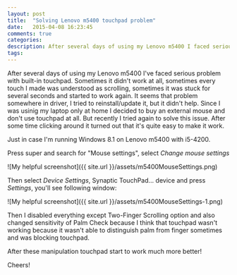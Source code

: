 ```yaml
---
layout: post
title:  "Solving Lenovo m5400 touchpad problem"
date:   2015-04-08 16:23:45
comments: true
categories:
description: After several days of using my Lenovo m5400 I faced serious problem with built-in touchpad. Sometimes it didn't work at all, sometimes every touch I made was understood as scrolling, sometimes it was stuck for several seconds and started to work again. Here is solution to this problem!   
tags: 
---
```

After several days of using my Lenovo m5400 I've faced serious problem with built-in touchpad. Sometimes it didn't work at all, sometimes every touch I made was understood as scrolling, sometimes it was stuck for several seconds and started to work again. It seems that problem somewhere in driver, I tried to reinstall/update it, but it didn't help. Since I was usinig my laptop only at home I decided to buy an external mouse and don't use  touchpad at all. But recently I tried again to solve this issue. After some time clicking around it turned out that it's quite easy to make it work. 

Just in case I'm running Windows 8.1 on Lenovo m5400 with i5-4200.

Press super and search for "Mouse settings", select _Change mouse settings_

![My helpful screenshot]({{ site.url }}/assets/m5400MouseSettings.png)

Then select _Device Settings_, Synaptic TouchPad... device and press _Settings_, you'll see following window:

![My helpful screenshot]({{ site.url }}/assets/m5400MouseSettings-1.png)

Then I disabled everything except Two-Finger Scrolling option and also changed sensitivity of Palm Check because I think that touchpad wasn't working because it wasn't able to distinguish palm from finger sometimes and was blocking touchpad. 

After these manipulation touchpad start to work much more better!

Cheers!